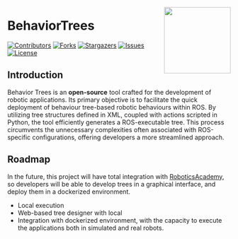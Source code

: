 <div id="top"></div>

<a href="https://jderobot.github.io/"><img src="docs/assets/gif/logo.gif" width="150" align="right" /></a>

# BehaviorTrees

[![Contributors][contributors-shield]][contributors-url]
[![Forks][forks-shield]][forks-url]
[![Stargazers][stars-shield]][stars-url]
[![Issues][issues-shield]][issues-url]
[![License](http://img.shields.io/:license-gpl-blue.svg)](http://opensource.org/licenses/GPL-2.0)

## Introduction

Behavior Trees is an **open-source** tool crafted for the development of robotic applications. Its primary objective is to facilitate the quick deployment of behaviour tree-based robotic behaviours within ROS. By utilizing tree structures defined in XML, coupled with actions scripted in Python, the tool efficiently generates a ROS-executable tree. This process circumvents the unnecessary complexities often associated with ROS-specific configurations, offering developers a more streamlined approach.

## Roadmap

In the future, this project will have total integration with [RoboticsAcademy](https://github.com/JdeRobot/RoboticsAcademy), so developers will be able to develop trees in a graphical interface, and deploy them in a dockerized environment. 

* Local execution
* Web-based tree designer with local 
* Integration with dockerized environment, with the capacity to execute the applications both in simulated and real robots. 

<!-- MARKDOWN LINKS & IMAGES -->
<!-- https://www.markdownguide.org/basic-syntax/#reference-style-links -->
[contributors-shield]: https://img.shields.io/github/contributors/JdeRobot/BehaviorTrees.svg?style=plastic
[contributors-url]: https://github.com/JdeRobot/BehaviorTrees/graphs/contributors
[forks-shield]: https://img.shields.io/github/forks/JdeRobot/BehaviorTrees.svg?style=plastic
[forks-url]: https://github.com/JdeRobot/BehaviorTrees/network/members
[stars-shield]: https://img.shields.io/github/stars/JdeRobot/BehaviorTrees
[stars-url]: https://github.com/JdeRobot/BehaviorTrees/stargazers
[issues-shield]: https://img.shields.io/github/issues/JdeRobot/BehaviorTrees.svg?style=plastic
[issues-url]: https://github.com/JdeRobot/BehaviorTrees/issues
[license-shield]: https://img.shields.io/github/license/opensource.org/licenses/GPL-2.0
[license-url]: http://opensource.org/licenses/GPL-2.0